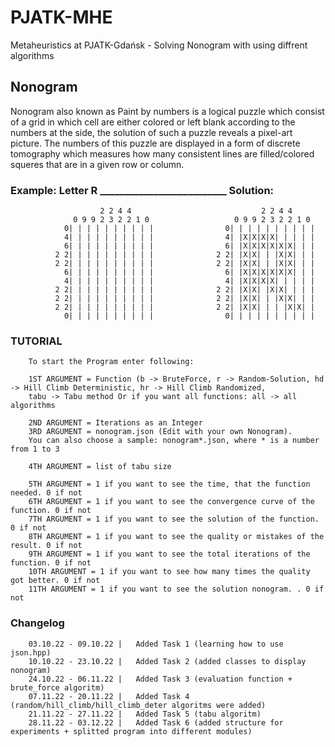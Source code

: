 # PJATK-MHE
Metaheuristics at PJATK-Gdańsk - Solving Nonogram with using diffrent algorithms

## Nonogram
Nonogram also known as Paint by numbers is a logical puzzle which consist of a grid in which cell are either colored or left blank according to the numbers at the side, the solution of such a puzzle reveals a pixel-art picture. The numbers of this puzzle are displayed in a form of discrete tomography which measures how many consistent lines are filled/colored squeres that are in a given row or column. 
        
### Example: Letter R  __________________________ Solution:
                        2 2 4 4                             2 2 4 4
                  0 9 9 2 3 2 2 1 0                   0 9 9 2 3 2 2 1 0
                0| | | | | | | | | |                0| | | | | | | | | |
                4| | | | | | | | | |                4| |X|X|X|X| | | | |
                6| | | | | | | | | |                6| |X|X|X|X|X|X| | |
              2 2| | | | | | | | | |              2 2| |X|X| | |X|X| | |
              2 2| | | | | | | | | |              2 2| |X|X| | |X|X| | |
                6| | | | | | | | | |                6| |X|X|X|X|X|X| | |
                4| | | | | | | | | |                4| |X|X|X|X| | | | |
              2 2| | | | | | | | | |              2 2| |X|X| |X|X| | | |
              2 2| | | | | | | | | |              2 2| |X|X| | |X|X| | |
              2 2| | | | | | | | | |              2 2| |X|X| | | |X|X| |
                0| | | | | | | | | |                0| | | | | | | | | |
                   
### TUTORIAL
        To start the Program enter following:

        1ST ARGUMENT = Function (b -> BruteForce, r -> Random-Solution, hd -> Hill Climb Deterministic, hr -> Hill Climb Randomized,
        tabu -> Tabu method Or if you want all functions: all -> all algorithms

        2ND ARGUMENT = Iterations as an Integer
        3RD ARGUMENT = nonogram.json (Edit with your own Nonogram). 
        You can also choose a sample: nonogram*.json, where * is a number from 1 to 3
        
        4TH ARGUMENT = list of tabu size

        5TH ARGUMENT = 1 if you want to see the time, that the function needed. 0 if not
        6TH ARGUMENT = 1 if you want to see the convergence curve of the function. 0 if not
        7TH ARGUMENT = 1 if you want to see the solution of the function. 0 if not
        8TH ARGUMENT = 1 if you want to see the quality or mistakes of the result. 0 if not
        9TH ARGUMENT = 1 if you want to see the total iterations of the function. 0 if not
        10TH ARGUMENT = 1 if you want to see how many times the quality got better. 0 if not
        11TH ARGUMENT = 1 if you want to see the solution nonogram. . 0 if not

### Changelog
        03.10.22 - 09.10.22 |   Added Task 1 (learning how to use json.hpp)
        10.10.22 - 23.10.22 |   Added Task 2 (added classes to display nonogram)
        24.10.22 - 06.11.22 |   Added Task 3 (evaluation function + brute_force algoritm)
        07.11.22 - 20.11.22 |   Added Task 4 (random/hill_climb/hill_climb_deter algoritms were added)
        21.11.22 - 27.11.22 |   Added Task 5 (tabu algoritm)
        28.11.22 - 03.12.22 |   Added Task 6 (added structure for experiments + splitted program into different modules)

